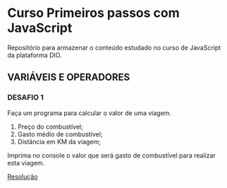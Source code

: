 # Curso Primeiros passos com JavaScript

Repositório para armazenar o conteúdo estudado no curso de JavaScript da plataforma DIO.

## VARIÁVEIS E OPERADORES

### DESAFIO 1

Faça um programa para calcular o valor de uma viagem.

1. Preço do combustível;
2. Gasto médio de combustível;
3. Distância em KM da viagem;

Imprima no console o valor que será gasto de combustível para realizar esta viagem.

[Resolução]('/01-variaveis-e-operadores/desafio.md')
